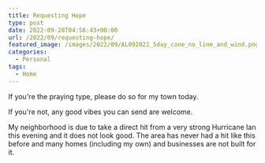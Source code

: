 ```yaml
---
title: Requesting Hope
type: post
date: 2022-09-28T04:56:43+00:00
url: /2022/09/requesting-hope/
featured_image: /images/2022/09/AL092022_5day_cone_no_line_and_wind.png
categories:
  - Personal
tags:
  - Home
---
```


If you're the praying type, please do so for my town today.

If you're not, any good vibes you can send are welcome.

My neighborhood is due to take a direct hit from a very strong Hurricane Ian this evening and it does not look good. The area has never had a hit like this before and many homes (including my own) and businesses are not built for it.